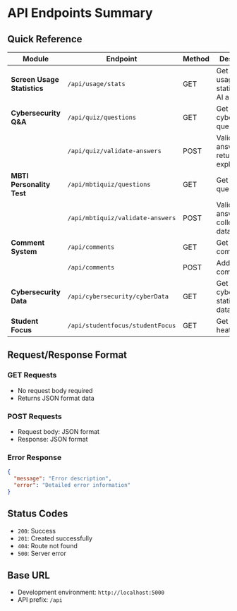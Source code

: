 # API Endpoints Summary

## Quick Reference

| Module | Endpoint | Method | Description |
|--------|----------|--------|-------------|
| **Screen Usage Statistics** | `/api/usage/stats` | GET | Get screen usage statistics and AI analysis |
| **Cybersecurity Q&A** | `/api/quiz/questions` | GET | Get all cybersecurity questions |
| | `/api/quiz/validate-answers` | POST | Validate answers and return AI explanations |
| **MBTI Personality Test** | `/api/mbtiquiz/questions` | GET | Get MBTI test questions |
| | `/api/mbtiquiz/validate-answers` | POST | Validate answers and collect usage data |
| **Comment System** | `/api/comments` | GET | Get all comments |
| | `/api/comments` | POST | Add new comment |
| **Cybersecurity Data** | `/api/cybersecurity/cyberData` | GET | Get cybersecurity statistics data |
| **Student Focus** | `/api/studentfocus/studentFocus` | GET | Get focus heatmap data |

## Request/Response Format

### GET Requests
- No request body required
- Returns JSON format data

### POST Requests
- Request body: JSON format
- Response: JSON format

### Error Response
```json
{
  "message": "Error description",
  "error": "Detailed error information"
}
```

## Status Codes
- `200`: Success
- `201`: Created successfully
- `404`: Route not found
- `500`: Server error

## Base URL
- Development environment: `http://localhost:5000`
- API prefix: `/api` 